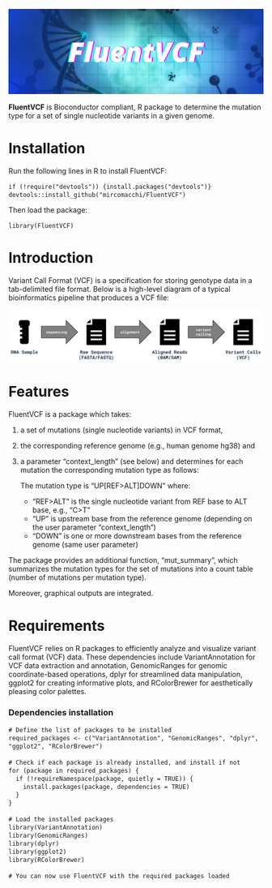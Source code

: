 <p align="center">
<img src="images/FluentVCF.png" width="1000" />
</p>


**FluentVCF** is Bioconductor compliant, R package to
determine the mutation type for a set of single nucleotide variants in a given
genome.

# Installation
Run the following lines in R to install FluentVCF:

```
if (!require("devtools")) {install.packages("devtools")}
devtools::install_github("mircomacchi/FluentVCF")
```

Then load the package:

```
library(FluentVCF)
```

# Introduction

Variant Call Format (VCF) is a specification for storing genotype data
in a tab-delimited file format. Below is a high-level diagram of a
typical bioinformatics pipeline that produces a VCF file:

<img src="images/VCFlux.png" width="679" />

# Features

FluentVCF is a package which takes:

1.  a set of mutations (single nucleotide variants) in VCF format,
2.  the corresponding reference genome (e.g., human genome hg38) and
3.  a parameter “context_length” (see below) and determines for each
    mutation the corresponding mutation type as follows:
    
    The mutation type is “UP\[REF\>ALT\]DOWN” where:
    - “REF\>ALT” is the single nucleotide variant from REF base to ALT base, e.g., “C\>T” 
    - “UP” is upstream base from the reference genome (depending on the user parameter “context_length”) 
    - “DOWN” is one or more downstream bases from the reference genome (same user parameter)

The package provides an additional function, “mut_summary”, which
summarizes the mutation types for the set of mutations into a count
table (number of mutations per mutation type).

Moreover, graphical outputs are integrated.

# Requirements

FluentVCF relies on R packages to efficiently analyze and visualize variant call format (VCF) data. These dependencies include VariantAnnotation for VCF data extraction and annotation, GenomicRanges for genomic coordinate-based operations, dplyr for streamlined data manipulation, ggplot2 for creating informative plots, and RColorBrewer for aesthetically pleasing color palettes. 

### Dependencies installation
```
# Define the list of packages to be installed
required_packages <- c("VariantAnnotation", "GenomicRanges", "dplyr", "ggplot2", "RColorBrewer")

# Check if each package is already installed, and install if not
for (package in required_packages) {
  if (!requireNamespace(package, quietly = TRUE)) {
    install.packages(package, dependencies = TRUE)
  }
}

# Load the installed packages
library(VariantAnnotation)
library(GenomicRanges)
library(dplyr)
library(ggplot2)
library(RColorBrewer)

# You can now use FluentVCF with the required packages loaded

```

